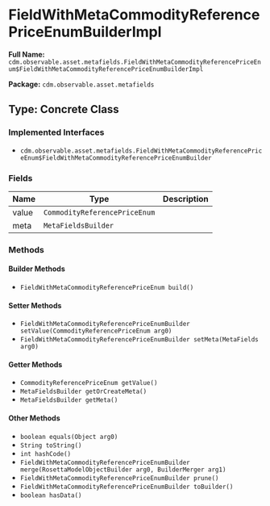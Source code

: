# FieldWithMetaCommodityReferencePriceEnumBuilderImpl

**Full Name:** `cdm.observable.asset.metafields.FieldWithMetaCommodityReferencePriceEnum$FieldWithMetaCommodityReferencePriceEnumBuilderImpl`

**Package:** `cdm.observable.asset.metafields`

## Type: Concrete Class

### Implemented Interfaces

- `cdm.observable.asset.metafields.FieldWithMetaCommodityReferencePriceEnum$FieldWithMetaCommodityReferencePriceEnumBuilder`

### Fields

| Name | Type | Description |
|------|------|-------------|
| value | `CommodityReferencePriceEnum` |  |
| meta | `MetaFieldsBuilder` |  |

### Methods

#### Builder Methods

- `FieldWithMetaCommodityReferencePriceEnum build()`

#### Setter Methods

- `FieldWithMetaCommodityReferencePriceEnumBuilder setValue(CommodityReferencePriceEnum arg0)`
- `FieldWithMetaCommodityReferencePriceEnumBuilder setMeta(MetaFields arg0)`

#### Getter Methods

- `CommodityReferencePriceEnum getValue()`
- `MetaFieldsBuilder getOrCreateMeta()`
- `MetaFieldsBuilder getMeta()`

#### Other Methods

- `boolean equals(Object arg0)`
- `String toString()`
- `int hashCode()`
- `FieldWithMetaCommodityReferencePriceEnumBuilder merge(RosettaModelObjectBuilder arg0, BuilderMerger arg1)`
- `FieldWithMetaCommodityReferencePriceEnumBuilder prune()`
- `FieldWithMetaCommodityReferencePriceEnumBuilder toBuilder()`
- `boolean hasData()`


